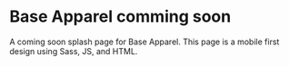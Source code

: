 # Base Apparel comming soon

A coming soon splash page for Base Apparel. This page is a mobile first design using Sass, JS, and HTML.
